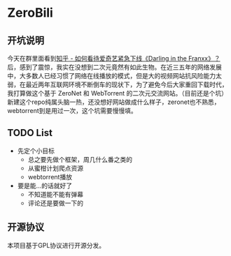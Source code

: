 # ZeroBili  

## 开坑说明  
  今天在群里面看到[知乎 - 如何看待爱奇艺紧急下线《Darling in the Franxx》？](https://www.zhihu.com/question/266592243)后，感到了震惊，我实在没想到二次元竟然有如此生物。在近三五年的网络发展中，大多数人已经习惯了网络在线播放的模式，但是大的视频网站抗风险能力太弱，在最近两年互联网环境不断倒车的现状下，为了避免今后大家重回下载时代，我打算做这个基于 ZeroNet 和 WebTorrent 的二次元交流网站。（目前还是个坑）新建这个repo纯属头脑一热，还没想好网站做成什么样子，zeronet也不熟悉，webtorrent到是用过一次，这个坑需要慢慢填。

## TODO List  
* 先定个小目标
  * 总之要先做个框架，周几什么番之类的  
  * 从蜜柑计划爬点资源  
  * webtorrent播放  
* 要是能...的话就好了
  * 不知道能不能有弹幕  
  * 评论还是要做一下的  

## 开源协议
本项目基于GPL协议进行开源分发。
